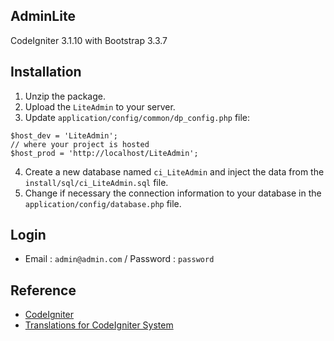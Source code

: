 ## AdminLite

CodeIgniter 3.1.10 with Bootstrap 3.3.7

## Installation

1. Unzip the package.
2. Upload the `LiteAdmin` to your server.
3. Update `application/config/common/dp_config.php` file:

```
$host_dev = 'LiteAdmin';
// where your project is hosted
$host_prod = 'http://localhost/LiteAdmin';
```

4. Create a new database named `ci_LiteAdmin` and inject the data from the `install/sql/ci_LiteAdmin.sql` file.
5. Change if necessary the connection information to your database in the `application/config/database.php` file.

## Login

- Email : `admin@admin.com` / Password : `password`

## Reference

- [CodeIgniter](https://github.com/bcit-ci/CodeIgniter)
- [Translations for CodeIgniter System](https://github.com/bcit-ci/codeigniter3-translations)
